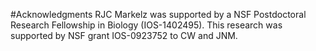 #Acknowledgments
RJC Markelz was supported by a NSF Postdoctoral Research Fellowship in Biology (IOS-1402495). This research was supported by NSF grant IOS-0923752 to CW and JNM.